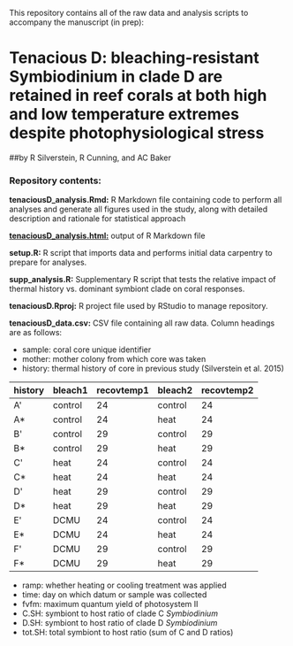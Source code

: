 This repository contains all of the raw data and analysis scripts to accompany the manuscript (in prep):

# Tenacious D: bleaching-resistant Symbiodinium in clade D are retained in reef corals at both high and low temperature extremes despite photophysiological stress

##by R Silverstein, R Cunning, and AC Baker

### Repository contents:

**tenaciousD_analysis.Rmd:** R Markdown file containing code to perform all analyses and generate all figures used in the study, along with detailed description and rationale for statistical approach

[**tenaciousD_analysis.html:**](tenaciousD_analysis.html) output of R Markdown file

**setup.R:** R script that imports data and performs initial data carpentry to prepare for analyses.

**supp_analysis.R:** Supplementary R script that tests the relative impact of thermal history vs. dominant symbiont clade on coral responses.

**tenaciousD.Rproj:** R project file used by RStudio to manage repository.

**tenaciousD_data.csv:** CSV file containing all raw data. Column headings are as follows:

- sample: coral core unique identifier
- mother: mother colony from which core was taken
- history: thermal history of core in previous study (Silverstein et al. 2015)

| history | bleach1 | recovtemp1 | bleach2 | recovtemp2 |
|---------|---------|------------|---------|------------|
| A'      | control | 24         | control | 24         |
| A*      | control | 24         | heat    | 24         |
| B'      | control | 29         | control | 29         |
| B*      | control | 29         | heat    | 29         |
| C'      | heat    | 24         | control | 24         |
| C*      | heat    | 24         | heat    | 24         |
| D'      | heat    | 29         | control | 29         |
| D*      | heat    | 29         | heat    | 29         |
| E'      | DCMU    | 24         | control | 24         |
| E*      | DCMU    | 24         | heat    | 24         |
| F'      | DCMU    | 29         | control | 29         |
| F*      | DCMU    | 29         | heat    | 29         |

- ramp: whether heating or cooling treatment was applied
- time: day on which datum or sample was collected
- fvfm: maximum quantum yield of photosystem II
- C.SH: symbiont to host ratio of clade C *Symbiodinium*
- D.SH: symbiont to host ratio of clade D *Symbiodinium*
- tot.SH: total symbiont to host ratio (sum of C and D ratios)


